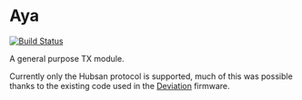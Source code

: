 Aya
===

[![Build Status](https://travis-ci.org/DanNixon/Aya.svg?branch=master)](https://travis-ci.org/DanNixon/Aya)

A general purpose TX module.

Currently only the Hubsan protocol is supported, much of this was possible
thanks to the existing code used in the [Deviation](http://www.deviationtx.com/)
firmware.
